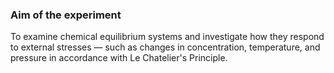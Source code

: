 ### Aim of the experiment
 
 To examine chemical equilibrium systems and investigate how they respond to external stresses — such as changes in concentration, temperature, and pressure in accordance with Le Chatelier's Principle.
